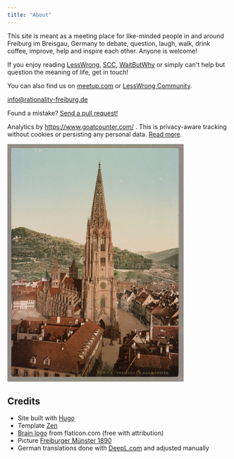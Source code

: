 ```yaml
---
title: "About"
---
```


This site is meant as a meeting place for like-minded people in and around Freiburg im Breisgau, Germany to debate, question, laugh, walk, drink coffee, improve, help and inspire each other. Anyone is welcome!

<!--more-->

If you enjoy reading [LessWrong](https://www.lesswrong.com/), [SCC](https://slatestarcodex.com/), [WaitButWhy](https://waitbutwhy.com/) or simply can't help but question the meaning of life, get in touch!

You can also find us on [meetup.com](https://www.meetup.com/rationality-freiburg/) or [LessWrong Community](https://www.lesswrong.com/groups/fFZZ2Ywzsab86EESY).

info@rationality-freiburg.de

Found a mistake? [Send a pull request!](https://github.com/omarkohl/rationality-freiburg.de)

Analytics by https://www.goatcounter.com/ . This is privacy-aware tracking without cookies or persisting any personal data. [Read more](https://www.goatcounter.com/help/gdpr).

![Freiburger Münster 1890](muenster.jpg 'Freiburger Münster 1890')

## Credits

* Site built with [Hugo](https://gohugo.io)
* Template [Zen](https://github.com/frjo/hugo-theme-zen)
* [Brain logo](https://www.flaticon.com/premium-icon/brain_3288930) from flaticon.com (free with attribution)
* Picture [Freiburger Münster 1890](https://commons.wikimedia.org/wiki/File:Freiburg_I.B._Das_M%C3%BCnster_LCCN2017660060.jpg)
* German translations done with [DeepL.com](https://www.deepl.com) and adjusted manually
